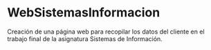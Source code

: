 # WebSistemasInformacion
Creación de una página web para recopilar los datos del cliente en el trabajo final de la asignatura Sistemas de Información.


